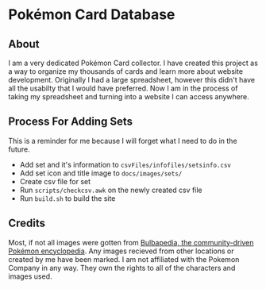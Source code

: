 # Pokémon Card Database

## About

I am a very dedicated Pokémon Card collector.
I have created this project as a way to organize my thousands of cards and learn
more about website development. Originally I had a large spreadsheet, however 
this didn't have all the usabilty that I would have preferred. Now I am in the 
process of taking my spreadsheet and turning into a website I can access anywhere.

## Process For Adding Sets

This is a reminder for me because I will forget what I need to do in the future.

- Add set and it's information to `csvFiles/infofiles/setsinfo.csv`
- Add set icon and title image to `docs/images/sets/`
- Create csv file for set
- Run `scripts/checkcsv.awk` on the newly created csv file
- Run `build.sh` to build the site


## Credits

Most, if not all images were gotten from 
[Bulbapedia, the community-driven Pokémon encyclopedia](https://bulbapedia.bulbagarden.net/wiki/Main_Page "Bulbapedia Homepage").
Any images recieved from other locations or created by me have been marked.
I am not affiliated with the Pokemon Company in any way. They own the rights to all
of the characters and images used.
